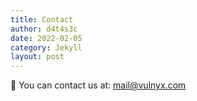 ```yaml
---
title: Contact
author: d4t4s3c
date: 2022-02-05
category: Jekyll
layout: post
---
```


:email: You can contact us at: [mail@vulnyx.com](mailto:mail@vulnyx.com)
